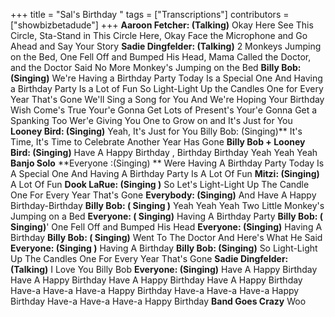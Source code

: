 +++
title = "Sal's Birthday "
tags = ["Transcriptions"]
contributors = ["showbizbetadude"]
+++
**Aaroon Fetcher: (Talking)**
Okay Here See This Circle, Sta-Stand in This Circle Here, Okay Face the Microphone and Go Ahead and Say Your Story 
**Sadie Dingfelder: (Talking)**
2 Monkeys Jumping on the Bed, One Fell Off and Bumped His Head, Mama Called the Doctor, and the Doctor Said No More Monkey's Jumping on the Bed
**Billy Bob: (Singing)**
We're Having a Birthday Party
Today Is a Special One 
And Having a Birthday Party Is a Lot of Fun
So Light-Light Up the Candles One for Every Year That's Gone
We'll Sing a Song for You
And We're Hoping Your Birthday Wish Come's True 
Your'e Gonna Get Lots of Present's 
Your'e Gonna Get a Spanking Too
Wer'e Giving You One to Grow on and It's Just for You
**Looney Bird: (Singing)** 
Yeah, It's Just for You
Billy Bob: (Singing)**
It's Time, It's Time to Celebrate Another Year Has Gone 
**Billy Bob + Looney Bird: (Singing)**
Have A Happy Birthday , Birthday Birthday
Yeah Yeah Yeah
**Banjo Solo**
**Everyone :(Singing) **
Were Having A Birthday Party 
Today Is A Special One 
And Having A Birthday Party Is A Lot Of Fun
**Mitzi: (Singing)**
A Lot Of Fun 
**Dook LaRue: (Singing )**
So Let's Light-Light Up The Candle One For Every Year That's Gone
**Everybody: (Singing)**
And Have A Happy Birthday-Birthday
**Billy Bob: ( Singing )**
Yeah Yeah Yeah 
Two Little Monkey's Jumping on a Bed 
**Everyone: ( Singing)**
Having A Birthday Party 
**Billy Bob: ( Singing)**'
One Fell Off and Bumped His Head 
**Everyone: (Singing)**
Having A Birthday 
**Billy Bob: ( Singing)**
Went To The Doctor And Here's What He Said 
**Everyone: (Singing )**
Having A Birthday 
**Billy Bob: (Singing)**
So Light-Light Up The Candles One For Every Year That's Gone
**Sadie Dingfelder: (Talking)**
I Love You Billy Bob 
**Everyone: (Singing)**
Have A Happy Birthday 
Have A Happy Birthday 
Have A Happy Birthday 
Have A Happy Birthday 
Have-a Have-a Have-a Happy Birthday 
Have-a Have-a Have-a Happy Birthday 
Have-a Have-a Have-a Happy Birthday 
**Band Goes Crazy**
Woo 
















